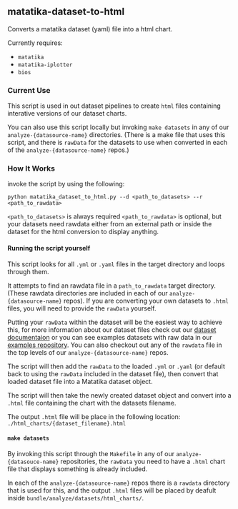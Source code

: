 ## matatika-dataset-to-html

Converts a matatika dataset (yaml) file into a html chart.

Currently requires:
- `matatika`
- `matatika-iplotter`
- `bios`

### Current Use

This script is used in out dataset pipelines to create `html` files containing interative versions of our dataset charts.

You can also use this script locally but invoking `make datasets` in any of our `analyze-{datasource-name}` directories. (There is a make file that uses this script, and there is `rawData` for the datasets to use when converted in each of the `analyze-{datasource-name}` repos.)

### How It Works

invoke the script by using the following:

`python matatika_dataset_to_html.py --d <path_to_datasets> --r <path_to_rawdata>`

`<path_to_datasets>` is always required
`<path_to_rawdata>` is optional, but your datasets need rawdata either from an external path or inside the dataset for the html conversion to display anything.

#### Running the script yourself

This script looks for all `.yml` or `.yaml` files in the target directory and loops through them.

It attempts to find an rawdata file in a `path_to_rawdata` target directory. (These rawdata directories are included in each of our `analyze-{datasource-name}` repos). If you are converting your own datasets to `.html` files, you will need to provide the `rawData` yourself. 

Putting your `rawData` within the dataset will be the easiest way to achieve this, for more information about our dataset files check out our [dataset documentaion](https://www.matatika.com/docs/data-visualisation/dataset-yaml) or you can see examples datasets with raw data in our [examples repository](https://github.com/Matatika/matatika-examples/tree/master/example_datasets). You can also checkout out any of the `rawdata` file in the top levels of our `analyze-{datasource-name}` repos.

The script will then add the `rawData` to the loaded `.yml` or `.yaml` (or default back to using the `rawData` included in the dataset file), then convert that loaded dataset file into a Matatika dataset object.

The script will then take the newly created dataset object and convert into a `.html` file containing the chart with the datasets filename. 

The output `.html` file will be place in the following location: `./html_charts/{dataset_filename}.html`

#### `make datasets`

By invoking this script through the `Makefile` in any of our `analyze-{datasouce-name}` repositories, the `rawData` you need to have a `.html` chart file that displays something is already included. 

In each of the `analyze-{datasource-name}` repos there is a `rawdata` directory that is used for this, and the output `.html` files will be placed by deafult inside `bundle/analyze/datasets/html_charts/`.
